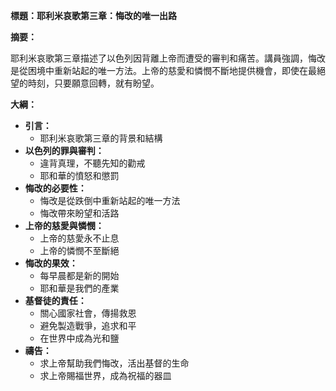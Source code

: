**標題：耶利米哀歌第三章：悔改的唯一出路**

**摘要：**

耶利米哀歌第三章描述了以色列因背離上帝而遭受的審判和痛苦。講員強調，悔改是從困境中重新站起的唯一方法。上帝的慈愛和憐憫不斷地提供機會，即使在最絕望的時刻，只要願意回轉，就有盼望。

**大綱：**

* **引言：**
    * 耶利米哀歌第三章的背景和結構
* **以色列的罪與審判：**
    * 違背真理，不聽先知的勸戒
    * 耶和華的憤怒和懲罰
* **悔改的必要性：**
    * 悔改是從跌倒中重新站起的唯一方法
    * 悔改帶來盼望和活路
* **上帝的慈愛與憐憫：**
    * 上帝的慈愛永不止息
    * 上帝的憐憫不至斷絕
* **悔改的果效：**
    * 每早晨都是新的開始
    * 耶和華是我們的產業
* **基督徒的責任：**
    * 關心國家社會，傳揚救恩
    * 避免製造戰爭，追求和平
    * 在世界中成為光和鹽
* **禱告：**
    * 求上帝幫助我們悔改，活出基督的生命
    * 求上帝賜福世界，成為祝福的器皿